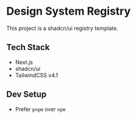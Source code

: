 # Design System Registry

This project is a shadcn/ui registry template.

## Tech Stack
- Next.js
- shadcn/ui
- TailwindCSS v4.1

## Dev Setup

- Prefer `pnpm` over `npm`